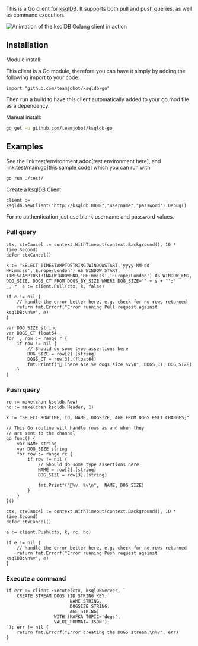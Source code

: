 This is a Go client for [ksqlDB](https://ksqldb.io/). It supports both pull and push queries, as well as command execution.

![Animation of the ksqlDB Golang client in action](ksqldb-go.gif)

## Installation

Module install:

This client is a Go module, therefore you can have it simply by adding the following import to your code:

```Golang
import "github.com/teamjobot/ksqldb-go"
```

Then run a build to have this client automatically added to your go.mod file as a dependency.

Manual install:

```bash
go get -u github.com/teamjobot/ksqldb-go
```

## Examples

See the link:test/environment.adoc[test environment here], and link:test/main.go[this sample code] which you can run with

```bash
go run ./test/
```

Create a ksqlDB Client 

```Golang
client := ksqldb.NewClient("http://ksqldb:8088","username","password").Debug()
```

For no authentication just use blank username and password values. 

### Pull query

```Golang
ctx, ctxCancel := context.WithTimeout(context.Background(), 10 * time.Second)
defer ctxCancel()

k := "SELECT TIMESTAMPTOSTRING(WINDOWSTART,'yyyy-MM-dd HH:mm:ss','Europe/London') AS WINDOW_START, TIMESTAMPTOSTRING(WINDOWEND,'HH:mm:ss','Europe/London') AS WINDOW_END, DOG_SIZE, DOGS_CT FROM DOGS_BY_SIZE WHERE DOG_SIZE='" + s + "';"
_, r, e := client.Pull(ctx, k, false)

if e != nil {
    // handle the error better here, e.g. check for no rows returned
    return fmt.Errorf("Error running Pull request against ksqlDB:\n%v", e)
}

var DOG_SIZE string
var DOGS_CT float64
for _, row := range r {
    if row != nil {
        // Should do some type assertions here
        DOG_SIZE = row[2].(string)
        DOGS_CT = row[3].(float64)
        fmt.Printf("🐶 There are %v dogs size %v\n", DOGS_CT, DOG_SIZE)
    }
}
```

### Push query

```Golang
rc := make(chan ksqldb.Row)
hc := make(chan ksqldb.Header, 1)

k := "SELECT ROWTIME, ID, NAME, DOGSIZE, AGE FROM DOGS EMIT CHANGES;"

// This Go routine will handle rows as and when they
// are sent to the channel
go func() {
    var NAME string
    var DOG_SIZE string
    for row := range rc {
        if row != nil {
            // Should do some type assertions here
            NAME = row[2].(string)
            DOG_SIZE = row[3].(string)

            fmt.Printf("🐾%v: %v\n",  NAME, DOG_SIZE)
        }
    }
}()

ctx, ctxCancel := context.WithTimeout(context.Background(), 10 * time.Second)
defer ctxCancel()

e := client.Push(ctx, k, rc, hc)

if e != nil {
    // handle the error better here, e.g. check for no rows returned
    return fmt.Errorf("Error running Push request against ksqlDB:\n%v", e)
}
```

### Execute a command

```Golang
if err := client.Execute(ctx, ksqlDBServer, `
	CREATE STREAM DOGS (ID STRING KEY, 
						NAME STRING, 
						DOGSIZE STRING, 
						AGE STRING) 
				  WITH (KAFKA_TOPIC='dogs', 
				  VALUE_FORMAT='JSON');
`); err != nil {
    return fmt.Errorf("Error creating the DOGS stream.\n%v", err)
}
```